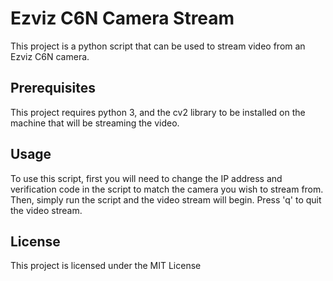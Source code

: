 # Ezviz C6N Camera Stream

This project is a python script that can be used to stream video from an Ezviz C6N camera. 

## Prerequisites

This project requires python 3, and the cv2 library to be installed on the machine that will be streaming the video.

## Usage

To use this script, first you will need to change the IP address and verification code in the script to match the camera you wish to stream from. Then, simply run the script and the video stream will begin. Press 'q' to quit the video stream.

## License

This project is licensed under the MIT License
